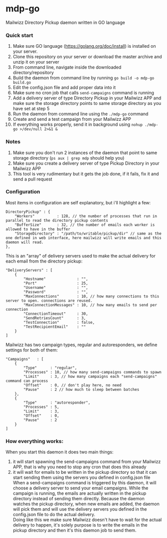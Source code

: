 # mdp-go
Mailwizz Directory Pickup daemon written in GO language

### Quick start     
1. Make sure GO language (https://golang.org/doc/install) is installed on your server.  
2. Clone this repository on your server or download the master archive and unzip it on your server  
3. From command line, navigate inside the downloaded directory/repository   
4. Build the daemon from command line by running ```go build -o mdp-go build.go```  
5. Edit the config.json file and add proper data into it  
6. Make sure no cron job that calls `send-campaigns` command is running
7. Add a delivery server of type Directory Pickup in your Mailwizz APP and make sure the storage directory points to same storage directory as you have set at step 5    
8. Run the daemon from command line using the ```./mdp-go``` command  
9. Create and send a test campaign from your Mailwizz APP  
10. If everything works properly, send it in background using ```nohup ./mdp-go >/dev/null 2>&1 &```

### Notes  
1. Make sure you don't run 2 instances of the daemon that point to same storage directory (`ps aux | grep mdp` should help you)  
2. Make sure you create a delivery server of type Pickup Directory in your Mailwizz APP  
3. This tool is very rudimentary but it gets the job done, if it fails, fix it and send a pull request  

### Configuration  
Most items in configuration are self explanatory, but i'll highlight a few:  
```
DirectoryPickup" : {
	"Workers"          : 128, // the number of processes that run in parallel to read the directory pickup contents
	"BufferSize"       : 32, // the number of emails each worker is allowed to have in the buffer
	"StorageDirectory" : "/path/to/writable/pickup/dir" // same as the one defined in web interface, here mailwizz will write emails and this daemon will read.
},
```  

This is an "array" of delivery servers used to make the actual delivery for each email from the directory pickup:  
```
"DeliveryServers" : [
	{
		"Hostname"	            : "",
		"Port"		            : 25,
		"Username"	            : "",
		"Password"	            : "",
		"MaxConnections"        : 10, // how many connections to this server to open. connections are reused.
		"MaxConnectionMessages" : 10, // how many emails to send per connection
		"ConnectionTimeout"     : 30,
		"SendRetriesCount"		: 3,
		"TestConnection"		: false,
		"TestRecipientEmail"    : ""
	}
]
```  

Mailwizz has two campaign types, regular and autoresponders, we define settings for both of them:   
```
"Campaigns"   : [
	{
		"Type"      : "regular",
		"Processes" : 10, // how many send-campaigns commands to spawn
		"Limit"     : 3, // how many campaigns each "send-campaigns" command can process
		"Offset"    : 0, // don't play here, no need
		"Pause"     : 2 // how much to sleep between batches
	},
	{
		"Type"      : "autoresponder",
		"Processes" : 5,
		"Limit"     : 3,
		"Offset"    : 0,
		"Pause"     : 2
	}
]
```  


### How everything works:  
When you start this daemon it does two main things:  
1. it will start spawning the send-campaigns command from your Mailwizz APP, that is why you need to stop any cron that does this already    
2. it will wait for emails to be written in the pickup directory so that it can start sending them using the servers you defined in config.json file    
When a send-campaigns command is triggered by this daemon, it will choose a delivery server to send your email campaigns.
While the campaign is running, the emails are actually written in the pickup directory instead of sending them directly.
Because the daemon watches the pickup directory, when new emails are added, the daemon will pick them and will use the delivery servers you defined
in the config.json file to do the actual delivery.  
Doing like this we make sure Mailwizz doesn't have to wait for the actual delivery to happen, it's solely purpose is to write the emails in the pickup directory
and then it's this daemon job to send them.
